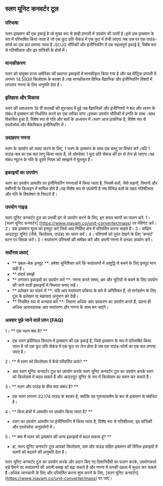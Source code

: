 ## स्लग यूनिट कनवर्टर टूल

### परिभाषा
स्लग द्रव्यमान की एक इकाई है जो मुख्य रूप से शाही प्रणाली में उपयोग की जाती है।इसे उस द्रव्यमान के रूप में परिभाषित किया जाता है जो एक फुट प्रति सेकंड में एक फुट में तेजी लाएगा जब उस पर एक पाउंड-फोर्स का एक बल लगाया जाता है।SLUG भौतिकी और इंजीनियरिंग में एक महत्वपूर्ण इकाई है, विशेष रूप से गतिशीलता और द्रव यांत्रिकी के क्षेत्रों में।

### मानकीकरण
स्लग को संयुक्त राज्य अमेरिका की प्रथागत इकाइयों में मानकीकृत किया गया है और यह मीट्रिक प्रणाली में लगभग 14.5939 किलोग्राम के बराबर है।यह मानकीकरण विभिन्न वैज्ञानिक और इंजीनियरिंग विषयों में लगातार गणना के लिए अनुमति देता है।

### इतिहास और विकास
स्लग की अवधारणा 19 वीं शताब्दी की शुरुआत में हुई जब वैज्ञानिकों और इंजीनियरों ने बल और त्वरण के संबंध में द्रव्यमान को निर्धारित करने का एक तरीका मांगा।इसका उपयोग भौतिकी में प्रगति के साथ -साथ विकसित हुआ है, विशेष रूप से गति और बलों के अध्ययन में।स्लग आज प्रासंगिक है, विशेष रूप से एयरोस्पेस और मैकेनिकल इंजीनियरिंग में।

### उदाहरण गणना
स्लग के उपयोग को स्पष्ट करने के लिए, 1 स्लग के द्रव्यमान के साथ एक वस्तु पर विचार करें।यदि 1 पाउंड-बल का एक बल लागू किया जाता है, तो ऑब्जेक्ट 1 फुट प्रति सेकंड की दर से तेज हो जाएगा।यह संबंध न्यूटन के गति के दूसरे नियम को समझने में मूलभूत है।

### इकाइयों का उपयोग
स्लग का उपयोग आमतौर पर इंजीनियरिंग गणनाओं में किया जाता है, जिसमें बलों, जैसे वाहनों, विमानों और मशीनरी के डिजाइन में शामिल होते हैं।यह विशेष रूप से उपयोगी है जब विभिन्न बलों के तहत गतिशीलता और गति के विश्लेषण से निपटते हैं।

### उपयोग गाइड
स्लग यूनिट कनवर्टर टूल का प्रभावी ढंग से उपयोग करने के लिए, इन सरल चरणों का पालन करें:
1। [स्लग यूनिट कनवर्टर] (https://www.inayam.co/unit-converter/mass) पर नेविगेट करें।
2। उस द्रव्यमान मूल्य को इनपुट करें जिसे आप निर्दिष्ट क्षेत्र में परिवर्तित करना चाहते हैं।
3। वांछित आउटपुट यूनिट (जैसे, किलोग्राम, पाउंड) का चयन करें।
4। परिणामों को तुरंत देखने के लिए 'कन्वर्ट' बटन पर क्लिक करें।
5। रूपांतरण परिणामों की समीक्षा करें और अपनी गणना में उनका उपयोग करें।

### सर्वोत्तम प्रथाएं
- ** डबल-चेक इनपुट **: हमेशा सुनिश्चित करें कि रूपांतरणों में अशुद्धि से बचने के लिए इनपुट मान सही हैं।
- ** संदर्भ समझें
- ** लगातार इकाइयों का उपयोग करें **: गणना करते समय, भ्रम और त्रुटियों से बचने के लिए उपयोग की जाने वाली इकाइयों में स्थिरता बनाए रखें।
- ** प्रलेखन का संदर्भ लें **: यदि आप रूपांतरण प्रक्रिया के बारे में अनिश्चित हैं, तो मार्गदर्शन के लिए टूल के प्रलेखन या सहायता अनुभाग को देखें।
- ** नियमित रूप से अभ्यास करें **: जितना अधिक आप उपकरण का उपयोग करते हैं, उतना ही अधिक आरामदायक आप रूपांतरण और गणना के साथ बन जाएंगे।

### अक्सर पूछे जाने वाले प्रश्न (FAQ)

1। ** एक स्लग क्या है? **
- एक स्लग इंपीरियल सिस्टम में द्रव्यमान की एक इकाई है, जिसे द्रव्यमान के रूप में परिभाषित किया जाता है जो एक फुट प्रति सेकंड में एक फुट पर तेज होता है जब एक पाउंड-फोर्स का एक बल लगाया जाता है।

2। ** मैं स्लग को किलोग्राम में कैसे परिवर्तित करूं? **
- आप स्लग यूनिट कनवर्टर टूल का उपयोग करके स्लग यूनिट कनवर्टर टूल का उपयोग करके स्लग को किलोग्राम में बदल सकते हैं और आउटपुट यूनिट के रूप में किलोग्राम का चयन कर सकते हैं।

3। ** स्लग और पाउंड के बीच क्या संबंध है? **
- एक स्लग लगभग 32.174 पाउंड के बराबर है, क्योंकि यह गुरुत्वाकर्षण के बल से द्रव्यमान से संबंधित है।

4। ** किस क्षेत्रों में आमतौर पर उपयोग किया जाता है? **
- स्लग का उपयोग आमतौर पर इंजीनियरिंग में किया जाता है, विशेष रूप से गतिशीलता, द्रव यांत्रिकी और एयरोस्पेस अनुप्रयोगों में।

5। ** क्या मैं स्लग को द्रव्यमान की अन्य इकाइयों में बदल सकता हूं? **
- हां, स्लग यूनिट कनवर्टर टूल आपको किलोग्राम, ग्राम और पाउंड सहित द्रव्यमान की विभिन्न इकाइयों में स्लगों को बदलने की अनुमति देता है।

स्लग यूनिट कनवर्टर टूल का उपयोग करके और प्रदान किए गए दिशानिर्देशों का पालन करके, उपयोगकर्ता बड़े पैमाने पर रूपांतरणों की अपनी समझ को बढ़ा सकते हैं और गणना में उनकी दक्षता में सुधार कर सकते हैं।अधिक जानकारी के लिए और परिवर्तित करना शुरू करने के लिए, [स्लग यूनिट कनवर्टर] (https://www.inayam.co/unit-converter/mass) पर जाएं।